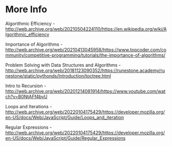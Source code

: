 # More Info

Algorithmic Efficiency - http://web.archive.org/web/20210504224110/https://en.wikipedia.org/wiki/Algorithmic_efficiency

Importance of Algorithms - http://web.archive.org/web/20210413045958/https://www.topcoder.com/community/competitive-programming/tutorials/the-importance-of-algorithms/

Problem Solving with Data Structures and Algorithms - http://web.archive.org/web/20181123090352/https://runestone.academy/runestone/static/pythonds/Introduction/toctree.html

Intro to Recursion - http://web.archive.org/web/20201214081914/https://www.youtube.com/watch?v=B0NtAFf4bvU

Loops and Iterations - http://web.archive.org/web/20220104175429/https://developer.mozilla.org/en-US/docs/Web/JavaScript/Guide/Loops_and_iteration

Regular Expressions - http://web.archive.org/web/20220104175429/https://developer.mozilla.org/en-US/docs/Web/JavaScript/Guide/Regular_Expressions

